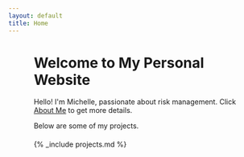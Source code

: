 ```yaml
---
layout: default
title: Home
---
```


<div style="margin: 20px auto; width: 80%; max-width: 800px;">
  <h1>Welcome to My Personal Website</h1>
  <p>Hello! I'm Michelle, passionate about risk management. Click <a href="https://michelleziqi.github.io/about%20me/">About Me</a> to get more details.</p>
  <p>Below are some of my projects.</p>

  <div style="margin: 20px 0;">
    {% _include projects.md %}
  </div>
</div>
